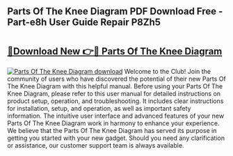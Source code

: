 ## Parts Of The Knee Diagram PDF Download Free - Part-e8h User Guide Repair P8Zh5

# <h2><a href="http://dfrzq8f.blite.top/?on=Parts+Of+The+Knee+Diagram">🔗Download New 👉🔴 Parts Of The Knee Diagram</a></h2>

[![Parts Of The Knee Diagram download](https://i.imgur.com/lujVjoI.png)](http://dfrzq8f.blite.top/?on=Parts+Of+The+Knee+Diagram)
Welcome to the Club! Join the community of users who have discovered the potential of their new Parts Of The Knee Diagram with this helpful manual. Before using your Parts Of The Knee Diagram, please refer to this user manual for detailed instructions on product setup, operation, and troubleshooting. It includes clear instructions for installation, setup, and operation, as well as important safety information. The intuitive user interface and advanced features of your new Parts Of The Knee Diagram work in harmony to enhance your experience. We believe that the Parts Of The Knee Diagram has served its purpose in getting you started with your new gadget. Should you need any clarification or assistance, our customer support team is always available.
